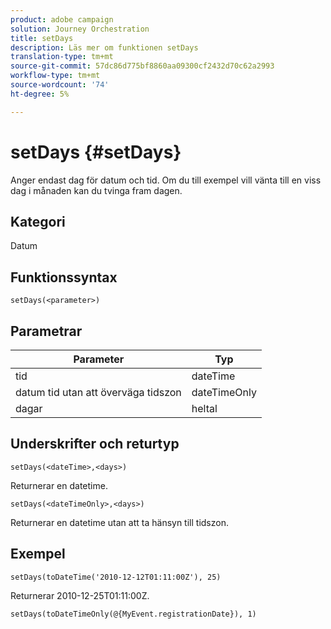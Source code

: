 ```yaml
---
product: adobe campaign
solution: Journey Orchestration
title: setDays
description: Läs mer om funktionen setDays
translation-type: tm+mt
source-git-commit: 57dc86d775bf8860aa09300cf2432d70c62a2993
workflow-type: tm+mt
source-wordcount: '74'
ht-degree: 5%

---
```



# setDays {#setDays}

Anger endast dag för datum och tid. Om du till exempel vill vänta till en viss dag i månaden kan du tvinga fram dagen.

## Kategori

Datum

## Funktionssyntax

`setDays(<parameter>)`

## Parametrar

| Parameter | Typ |
|--- |--- |
| tid | dateTime |
| datum tid utan att överväga tidszon | dateTimeOnly |
| dagar | heltal |

## Underskrifter och returtyp

`setDays(<dateTime>,<days>)`

Returnerar en datetime.

`setDays(<dateTimeOnly>,<days>)`

Returnerar en datetime utan att ta hänsyn till tidszon.

## Exempel

`setDays(toDateTime('2010-12-12T01:11:00Z'), 25)`

Returnerar 2010-12-25T01:11:00Z.

`setDays(toDateTimeOnly(@{MyEvent.registrationDate}), 1)`
